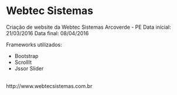 # Webtec Sistemas
Criação de website da Webtec Sistemas Arcoverde - PE
Data inícial: 21/03/2016
Data final: 08/04/2016

Frameworks utilizados:
 - Bootstrap
 - ScrollIt
 - Jssor Slider
 <br>
http://www.webtecsistemas.com.br
 
